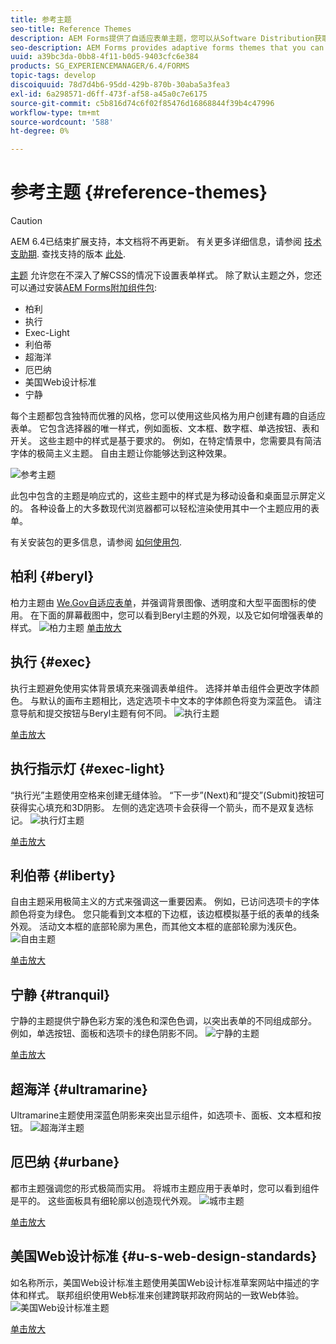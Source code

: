 ```yaml
---
title: 参考主题
seo-title: Reference Themes
description: AEM Forms提供了自适应表单主题，您可以从Software Distribution获取这些主题，并使用它们来设置表单样式。
seo-description: AEM Forms provides adaptive forms themes that you can get from Software Distribution and use to style a form.
uuid: a39bc3da-0bb8-4f11-b0d5-9403cfc6e384
products: SG_EXPERIENCEMANAGER/6.4/FORMS
topic-tags: develop
discoiquuid: 78d7d4b6-95dd-429b-870b-30aba5a3fea3
exl-id: 6a298571-d6ff-473f-af58-a45a0c7e6175
source-git-commit: c5b816d74c6f02f85476d16868844f39b4c47996
workflow-type: tm+mt
source-wordcount: '588'
ht-degree: 0%

---
```


# 参考主题 {#reference-themes}

>[!CAUTION]
>
>AEM 6.4已结束扩展支持，本文档将不再更新。 有关更多详细信息，请参阅 [技术支助期](https://helpx.adobe.com/cn/support/programs/eol-matrix.html). 查找支持的版本 [此处](https://experienceleague.adobe.com/docs/).

[主题](/help/forms/using/themes.md) 允许您在不深入了解CSS的情况下设置表单样式。 除了默认主题之外，您还可以通过安装[AEM Forms附加组件包](https://experienceleague.adobe.com/docs/experience-manager-release-information/aem-release-updates/forms-updates/aem-forms-releases.html):

* 柏利
* 执行
* Exec-Light
* 利伯蒂
* 超海洋
* 厄巴纳
* 美国Web设计标准
* 宁静

每个主题都包含独特而优雅的风格，您可以使用这些风格为用户创建有趣的自适应表单。 它包含选择器的唯一样式，例如面板、文本框、数字框、单选按钮、表和开关。 这些主题中的样式是基于要求的。 例如，在特定情景中，您需要具有简洁字体的极简主义主题。 自由主题让你能够达到这种效果。

![参考主题](assets/ref-themes.png)

此包中包含的主题是响应式的，这些主题中的样式是为移动设备和桌面显示屏定义的。 各种设备上的大多数现代浏览器都可以轻松渲染使用其中一个主题应用的表单。

有关安装包的更多信息，请参阅 [如何使用包](/help/sites-administering/package-manager.md).

## 柏利 {#beryl}

柏力主题由 [We.Gov自适应表单](/help/forms/using/gov-reference-site-walkthrough.md)，并强调背景图像、透明度和大型平面图标的使用。 在下面的屏幕截图中，您可以看到Beryl主题的外观，以及它如何增强表单的样式。
![柏力主题](assets/beryl.png)
[单击放大](assets/beryl-1.png)

## 执行 {#exec}

执行主题避免使用实体背景填充来强调表单组件。 选择并单击组件会更改字体颜色。 与默认的画布主题相比，选定选项卡中文本的字体颜色将变为深蓝色。 请注意导航和提交按钮与Beryl主题有何不同。
![执行主题](assets/exec.png)

[单击放大](assets/exec-1.png)

## 执行指示灯 {#exec-light}

“执行光”主题使用空格来创建无缝体验。 “下一步”(Next)和“提交”(Submit)按钮可获得实心填充和3D阴影。 左侧的选定选项卡会获得一个箭头，而不是双复选标记。
![执行灯主题](assets/exec-light.png)

[单击放大](assets/exec-light-1.png)

## 利伯蒂 {#liberty}

自由主题采用极简主义的方式来强调这一重要因素。 例如，已访问选项卡的字体颜色将变为绿色。 您只能看到文本框的下边框，该边框模拟基于纸的表单的线条外观。 活动文本框的底部轮廓为黑色，而其他文本框的底部轮廓为浅灰色。
![自由主题](assets/liberty.png)

[单击放大](assets/liberty-1.png)

## 宁静 {#tranquil}

宁静的主题提供宁静色彩方案的浅色和深色色调，以突出表单的不同组成部分。 例如，单选按钮、面板和选项卡的绿色阴影不同。
![宁静的主题](assets/tranquil.png)

[单击放大](assets/tranquil-1.png)

## 超海洋 {#ultramarine}

Ultramarine主题使用深蓝色阴影来突出显示组件，如选项卡、面板、文本框和按钮。
![超海洋主题](assets/ultramarine.png)

## 厄巴纳 {#urbane}

都市主题强调您的形式极简而实用。 将城市主题应用于表单时，您可以看到组件是平的。 这些面板具有细轮廓以创造现代外观。
![城市主题](assets/urbane.png)

[单击放大](assets/urbane-1.png)

## 美国Web设计标准 {#u-s-web-design-standards}

如名称所示，美国Web设计标准主题使用美国Web设计标准草案网站中描述的字体和样式。 联邦组织使用Web标准来创建跨联邦政府网站的一致Web体验。
![美国Web设计标准主题](assets/us-web-standards.png)

[单击放大](assets/usgov.png)
